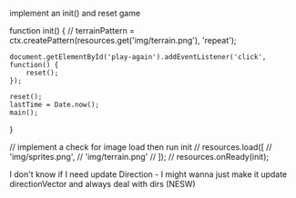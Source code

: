 implement an init() and reset game


function init() {
    // terrainPattern = ctx.createPattern(resources.get('img/terrain.png'), 'repeat');

    document.getElementById('play-again').addEventListener('click', function() {
        reset();
    });

    reset();
    lastTime = Date.now();
    main();
}


// implement a check for image load then run init
// resources.load([
//     'img/sprites.png',
//     'img/terrain.png'
// ]);
// resources.onReady(init);

I don't know if I need update Direction - I might wanna just make it update directionVector and always deal with dirs (NESW)
